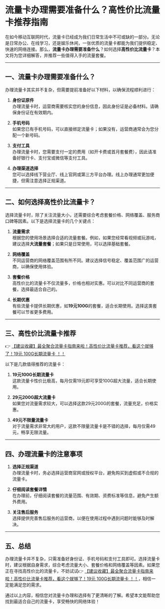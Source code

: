 # 流量卡办理需要准备什么？高性价比流量卡推荐指南

在如今移动互联网时代，流量卡已经成为我们日常生活中不可或缺的一部分。无论是日常办公、在线学习，还是娱乐休闲，一张优质的流量卡都能为我们提供稳定、快速的网络连接。那么，**流量卡办理需要准备什么**？如何选择**高性价比流量卡**？本文将为您详细解答，并推荐一些值得入手的流量套餐。

---

## 一、流量卡办理需要准备什么？

办理流量卡其实并不复杂，但需要提前准备好以下材料，以确保流程顺利进行：

1. **身份证原件**  
   办理流量卡时，运营商需要核实您的身份信息，因此身份证是必备材料。请确保身份证在有效期内。

2. **手机号码**  
   如果您已有手机号码，可以直接绑定流量卡；如果没有，运营商通常会为您分配一个新号码。

3. **支付工具**  
   办理流量卡时，您需要支付一定的费用（如开卡费或首月套餐费），因此请准备好银行卡、支付宝或微信等支付工具。

4. **办理渠道选择**  
   您可以选择线下营业厅、线上官网或第三方平台办理。线上办理通常更加便捷，但需注意选择正规渠道。

---

## 二、如何选择高性价比流量卡？

选择流量卡时，除了关注流量大小，还需要综合考虑套餐价格、网络覆盖、服务商口碑等因素。以下是选择流量卡的几个关键点：

1. **流量需求**  
   根据您的使用场景选择合适的流量套餐。例如，如果您经常看视频或玩游戏，建议选择**大流量套餐**；如果只是日常使用，可以选择基础套餐。

2. **网络覆盖**  
   不同运营商的网络覆盖范围有所不同。建议选择信号稳定、覆盖范围广的运营商，以确保使用体验。

3. **套餐价格**  
   高性价比的流量卡不仅流量多，价格也相对实惠。可以对比不同运营商的套餐，选择最适合自己的。

4. **长期优惠**  
   有些流量卡提供长期优惠，如**19元100G**的套餐，适合长期使用。选择这类套餐可以节省更多费用。

---

## 三、高性价比流量卡推荐

👉 [【建议收藏】最全聚合流量卡指南来啦！高性价比流量卡推荐，看这个就够了！19元 100G长期流量卡 ！！](https://bit.ly/Liuliangka)

以下是几款值得推荐的流量卡：

1. **19元100G长期流量卡**  
   这款流量卡性价比极高，每月仅需19元即可享受100G超大流量，适合长期使用。

2. **29元200G超大流量卡**  
   如果您对流量需求较大，可以选择这款29元200G的套餐，流量充足，价格实惠。

3. **49元不限量流量卡**  
   对于流量需求非常大的用户，这款不限量流量卡是不错的选择，每月仅需49元，畅享无限流量。

---

## 四、办理流量卡的注意事项

1. **选择正规渠道**  
   办理流量卡时，务必选择运营商官网或授权平台，避免购买到虚假或不合规的流量卡。

2. **仔细阅读套餐详情**  
   在办理前，仔细阅读套餐的流量范围、有效期、资费标准等信息，避免产生额外费用。

3. **关注售后服务**  
   选择提供完善售后服务的运营商，以便在使用过程中遇到问题时能够及时解决。

---

## 五、总结

办理流量卡并不复杂，只需准备好身份证、手机号码和支付工具即可。选择流量卡时，建议根据自身需求，综合考虑流量大小、套餐价格和网络覆盖等因素。如果您正在寻找高性价比的流量卡，不妨试试👉 [【建议收藏】最全聚合流量卡指南来啦！高性价比流量卡推荐，看这个就够了！19元 100G长期流量卡 ！！](https://bit.ly/Liuliangka)，相信一定能满足您的需求。

通过以上内容，相信您对流量卡办理和选择有了更清晰的了解。希望本文能帮助您找到最适合自己的流量卡，享受畅快的网络体验！
